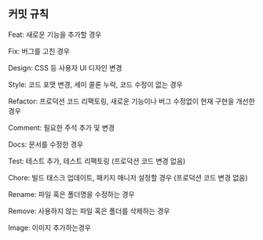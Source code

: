 ## 커밋 규칙

Feat: 새로운 기능을 추가할 경우

Fix: 버그를 고친 경우

Design: CSS 등 사용자 UI 디자인 변경

Style: 코드 포맷 변경, 세미 콜론 누락, 코드 수정이 없는 경우

Refactor: 프로덕션 코드 리팩토링, 새로운 기능이나 버그 수정없이 현재 구현을 개선한 경우

Comment: 필요한 주석 추가 및 변경

Docs: 문서를 수정한 경우

Test: 테스트 추가, 테스트 리팩토링 (프로덕션 코드 변경 없음)

Chore: 빌드 태스크 업데이트, 패키지 매니저 설정할 경우 (프로덕션 코드 변경 없음)

Rename: 파일 혹은 폴더명을 수정하는 경우

Remove: 사용하지 않는 파일 혹은 폴더를 삭제하는 경우

Image: 이미지 추가하는경우
